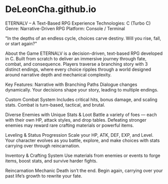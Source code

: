 # DeLeonCha.github.io
ETERNALV – A Text-Based RPG Experience
Technologies: C (Turbo C)
Genre: Narrative-Driven RPG
Platform: Console / Terminal

"In the depths of an endless cycle, choices carve destiny. Will you rise, fall, or start again?"

About the Game
ETERNALV is a decision-driven, text-based RPG developed in C. Built from scratch to deliver an immersive journey through fate, combat, and consequence. Players traverse a branching story with 3 distinct endings, where every choice ripples through a world designed around narrative depth and mechanical complexity.

Key Features:
Narrative with Branching Paths
Dialogue changes dynamically. Your decisions shape your story, leading to multiple endings.

Custom Combat System
Includes critical hits, bonus damage, and scaling stats. Combat is turn-based, tactical, and brutal.

Diverse Enemies with Unique Stats & Loot
Battle a variety of foes — each with their own HP, attack styles, and drop tables. Defeating stronger enemies may reward rare crafting materials or powerful items.

Leveling & Status Progression
Scale your HP, ATK, DEF, EXP, and Level. Your character evolves as you battle, explore, and make choices with stats carrying over through reincarnation.

Inventory & Crafting System
Use materials from enemies or events to forge items, boost stats, and survive harder fights.

Reincarnation Mechanic
Death isn’t the end. Begin again, carrying over your past life’s growth to rewrite your fate.

